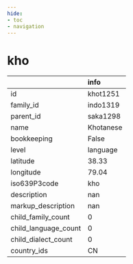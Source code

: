 ```yaml
---
hide:
- toc
- navigation
---
```

# kho
|                      | info      |
|:---------------------|:----------|
| id                   | khot1251  |
| family_id            | indo1319  |
| parent_id            | saka1298  |
| name                 | Khotanese |
| bookkeeping          | False     |
| level                | language  |
| latitude             | 38.33     |
| longitude            | 79.04     |
| iso639P3code         | kho       |
| description          | nan       |
| markup_description   | nan       |
| child_family_count   | 0         |
| child_language_count | 0         |
| child_dialect_count  | 0         |
| country_ids          | CN        |